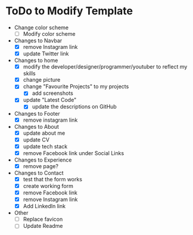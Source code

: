 # ToDo to Modify Template
- Change color scheme
    - [ ] Modify color scheme
- Changes to Navbar
    - [x] remove Instagram link
    - [x] update Twitter link
- Changes to home
    - [x] modify the developer/designer/programmer/youtuber to reflect my skills
    - [x] change picture
    - [x] change "Favourite Projects" to my projects
        - [x] add screenshots
    - [x] update "Latest Code"
        - [x] update the descriptions on GitHub
- Changes to Footer
    - [x] remove instagram link
- Changes to About
    - [x] update about me
    - [x] update CV
    - [x] update tech stack
    - [x] remove Facebook link under Social Links
- Changes to Experience
    - [x] remove page?
- Changes to Contact
    - [x] test that the form works
    - [x] create working form
    - [x] remove Facebook link
    - [x] remove Instagram link
    - [x] Add LinkedIn link
- Other
    - [ ] Replace favicon
    - [ ] Update Readme
